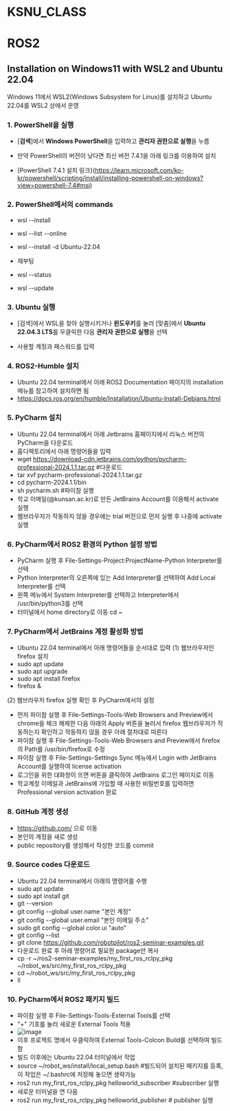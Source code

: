 # KSNU_CLASS
# ROS2
## Installation on Windows11 with WSL2 and Ubuntu 22.04
Windows 11에서 WSL2(Windows Subsystem for Linux)를 설치하고 Ubuntu 22.04를 WSL2 상에서 운영

### 1. PowerShell을 실행
   
   - [**검색**]에서 **Windows PowerShell**을 입력하고 **관리자 권한으로 실행**을 누름

   - 만약 PowerShell의 버전이 낮다면 최신 버전 7.4.1을 아래 링크를 이용하여 설치
  
   - [PowerShell 7.4.1 설치 링크}(https://learn.microsoft.com/ko-kr/powershell/scripting/install/installing-powershell-on-windows?view=powershell-7.4#msi)

### 2. PowerShell에서의 commands
   
   - wsl --install
   
   - wsl --list --online
   
   - wsl --install -d Ubuntu-22.04
   
   - 재부팅
   
   - wsl --status
   
   - wsl --update
  

### 3. Ubuntu 실행

   - [검색]에서 WSL을 찾아 실행시키거나 **윈도우키**를 눌러 [맞춤]에서 **Ubuntu 22.04.3 LTS**를 우클릭한 다음 **관리자 권한으로 실행**을 선택

   - 사용할 계정과 패스워드를 입력

### 4. ROS2-Humble 설치

   - Ubuntu 22.04 terminal에서 아래 ROS2 Documentation 페이지의 installation 메뉴를 참고하여 설치하면 됨
   - https://docs.ros.org/en/humble/Installation/Ubuntu-Install-Debians.html
     
### 5. PyCharm 설치

   - Ubuntu 22.04 terminal에서 아래 Jetbrains 홈페이지에서 리눅스 버전의 PyCharm을 다운로드
   - 홈디렉토리에서 아래 명령어들을 입력
   - wget https://download-cdn.jetbrains.com/python/pycharm-professional-2024.1.1.tar.gz #다운로드
   - tar xvf pycharm-professional-2024.1.1.tar.gz
   - cd pycharm-2024.1.1/bin
   - sh pycharm.sh #파이참 실행
   - 학교 이메일(@kunsan.ac.kr)로 만든 JetBrains Account를 이용해서 activate 실행
   - 웹브라우저가 작동하지 않을 경우에는 trial 버전으로 먼저 실행 후 나중에 activate 실행

### 6. PyCharm에서 ROS2 환경의 Python 설정 방법
   
   - PyCharm 실행 후 File-Settings-Project:ProjectName-Python Interpreter를 선택
   - Python Interpreter의 오른쪽에 있는 Add Interpreter를 선택하여 Add Local Interpreter를 선택
   - 왼쪽 메뉴에서 System Interpreter를 선택하고 Interpreter에서 /usr/bin/python3를 선택
   - 터미널에서 home directory로 이동 cd ~

### 7. PyCharm에서 JetBrains 계정 활성화 방법

   - Ubuntu 22.04 terminal에서 아래 명령어들을 순서대로 입력
   (1) 웹브라우저인 firefox 설치
   - sudo apt update
   - sudo apt upgrade
   - sudo apt install firefox
   - firefox &

   (2) 웹브라우저 firefox 실행 확인 후 PyCharm에서의 설정
   - 먼저 파이참 실행 후 File-Settings-Tools-Web Browsers and Preview에서chrome을 체크 해제한 다음 아래의 Apply 버튼을 눌러서 firefox 웹브라우저가 작동하는지 확인하고 작동하지 않을 경우 아래 절차대로 따른다
   - 파이참 실행 후 File-Settings-Tools-Web Browsers and Preview에서 firefox의 Path를 /usr/bin/firefox로 수정
   - 파이참 실행 후 File-Settings-Settings Sync 메뉴에서 Login with JetBrains Account를 실행하여 license activation
   - 로그인을 위한 대화창이 뜨면 버튼을 클릭하여 JetBrains 로그인 페이지로 이동
   - 학교계정 이메일과 JetBrains에 가입할 때 사용한 비밀번호를 입력하면 Professional version activation 완료
     
### 8. GitHub 계정 생성

   - https://github.com/ 으로 이동
   - 본인의 계정을 새로 생성
   - public repository를 생성해서 작성한 코드를 commit

### 9. Source codes 다운로드

   - Ubuntu 22.04 terminal에서 아래의 명령어를 수행
   - sudo apt update
   - sudo apt install git
   - git --version
   - git config --global user.name "본인 계정"
   - git config --global user.email "본인 이메일 주소"
   - sudo git config --global color.ui "auto"
   - git config --list
   - git clone https://github.com/robotpilot/ros2-seminar-examples.git
   - 다운로드 완료 후 아래 명령어로 필요한 package만 복사
   - cp -r ~/ros2-seminar-examples/my_first_ros_rclpy_pkg ~/robot_ws/src/my_first_ros_rclpy_pkg
   - cd ~/robot_ws/src/my_first_ros_rclpy_pkg
   - ll

### 10. PyCharm에서 ROS2 패키지 빌드

   - 파이참 실행 후 File-Settings-Tools-External Tools를 선택
   - "+" 기호를 눌러 새로운 External Tools 적용
   - ![image](https://github.com/snucurl/KSNU_CLASS/assets/144347449/f7318d80-8c15-4a21-9757-7687f17470b3)
   - 이후 프로젝트 명에서 우클릭하여 External Tools-Colcon Build를 선택하여 빌드함
   - 빌드 이후에는 Ubuntu 22.04 터미널에서 작업
   - source ~/robot_ws/install/local_setup.bash #빌드되어 설치된 패키지를 등록, 이 작업은 ~/.bashrc에 저장해 놓으면 생략가능
   - ros2 run my_first_ros_rclpy_pkg helloworld_subscriber  #subscriber 실행
   - 새로운 터미널을 연 다음 
   - ros2 run my_first_ros_rclpy_pkg helloworld_publisher # publisher 실행


